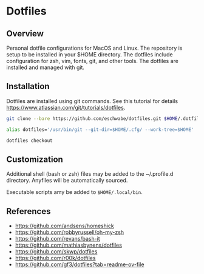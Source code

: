 # Dotfiles

## Overview
Personal dotfile configurations for MacOS and Linux. The repository is setup to be installed in your $HOME directory. The dotfiles
include configuration for zsh, vim, fonts, git, and other tools. The dotfiles are installed and managed with git.

## Installation
Dotfiles are installed using git commands. See this tutorial for details https://www.atlassian.com/git/tutorials/dotfiles.

```bash
git clone --bare https://github.com/eschwabe/dotfiles.git $HOME/.dotfiles

alias dotfiles='/usr/bin/git --git-dir=$HOME/.cfg/ --work-tree=$HOME'

dotfiles checkout
```

## Customization
Additional shell (bash or zsh) files may be added to the ~/.profile.d directory. Anyfiles will be automatically sourced.

Executable scripts amy be added to `$HOME/.local/bin`.

## References
* https://github.com/andsens/homeshick
* https://github.com/robbyrussell/oh-my-zsh
* https://github.com/revans/bash-it
* https://github.com/mathiasbynens/dotfiles
* https://github.com/skwp/dotfiles
* https://github.com/r00k/dotfiles
* https://github.com/gf3/dotfiles?tab=readme-ov-file
